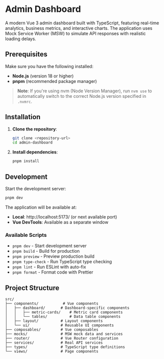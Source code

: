 # Admin Dashboard

A modern Vue 3 admin dashboard built with TypeScript, featuring real-time analytics, business metrics, and interactive charts. The application uses Mock Service Worker (MSW) to simulate API responses with realistic loading delays.

## Prerequisites

Make sure you have the following installed:

- **Node.js** (version 18 or higher)
- **pnpm** (recommended package manager)

> **Note**: If you're using nvm (Node Version Manager), run `nvm use` to automatically switch to the correct Node.js version specified in `.nvmrc`.

## Installation

1. **Clone the repository**:

   ```bash
   git clone <repository-url>
   cd admin-dashboard
   ```

2. **Install dependencies**:
   ```bash
   pnpm install
   ```

## Development

Start the development server:

```bash
pnpm dev
```

The application will be available at:

- **Local**: http://localhost:5173/ (or next available port)
- **Vue DevTools**: Available as a separate window

### Available Scripts

- `pnpm dev` - Start development server
- `pnpm build` - Build for production
- `pnpm preview` - Preview production build
- `pnpm type-check` - Run TypeScript type checking
- `pnpm lint` - Run ESLint with auto-fix
- `pnpm format` - Format code with Prettier

## Project Structure

```
src/
├── components/           # Vue components
│   ├── dashboard/       # Dashboard-specific components
│   │   ├── metric-cards/    # Metric card components
│   │   └── tables/          # Data table components
│   ├── layout/          # Layout components
│   └── ui/              # Reusable UI components
├── composables/         # Vue composables
├── mocks/               # MSW mock data and services
├── router/              # Vue Router configuration
├── services/            # Real API services
├── types/               # TypeScript type definitions
└── views/               # Page components
```
